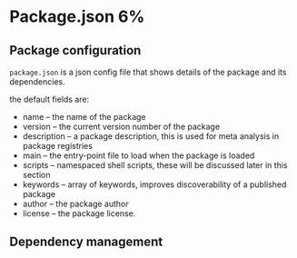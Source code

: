 # Package.json 6%

## Package configuration

`package.json` is a json config file that shows details of the package and its dependencies. 

the default fields are:

- name – the name of the package
- version – the current version number of the package
- description – a package description, this is used for meta analysis in package registries
- main – the entry-point file to load when the package is loaded
- scripts – namespaced shell scripts, these will be discussed later in this section
- keywords – array of keywords, improves discoverability of a published package
- author – the package author
- license – the package license.

## Dependency management
